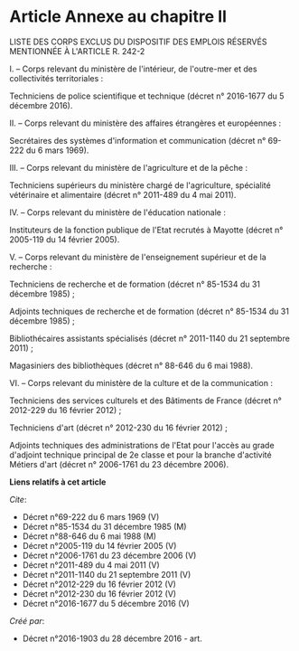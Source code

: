 # Article Annexe au chapitre II

LISTE DES CORPS EXCLUS DU DISPOSITIF DES EMPLOIS RÉSERVÉS MENTIONNÉE À L'ARTICLE R. 242-2

I. – Corps relevant du ministère de l'intérieur, de l'outre-mer et des collectivités territoriales :

Techniciens de police scientifique et technique (décret n° 2016-1677 du 5 décembre 2016).

II. – Corps relevant du ministère des affaires étrangères et européennes :

Secrétaires des systèmes d'information et communication (décret n° 69-222 du 6 mars 1969).

III. – Corps relevant du ministère de l'agriculture et de la pêche :

Techniciens supérieurs du ministère chargé de l'agriculture, spécialité vétérinaire et alimentaire (décret n° 2011-489 du 4
mai 2011).

IV. – Corps relevant du ministère de l'éducation nationale :

Instituteurs de la fonction publique de l'Etat recrutés à Mayotte (décret n° 2005-119 du 14 février 2005).

V. – Corps relevant du ministère de l'enseignement supérieur et de la recherche :

Techniciens de recherche et de formation (décret n° 85-1534 du 31 décembre 1985) ;

Adjoints techniques de recherche et de formation (décret n° 85-1534 du 31 décembre 1985) ;

Bibliothécaires assistants spécialisés (décret n° 2011-1140 du 21 septembre 2011) ;

Magasiniers des bibliothèques (décret n° 88-646 du 6 mai 1988).

VI. – Corps relevant du ministère de la culture et de la communication :

Techniciens des services culturels et des Bâtiments de France (décret n° 2012-229 du 16 février 2012) ;

Techniciens d'art (décret n° 2012-230 du 16 février 2012) ;

Adjoints techniques des administrations de l'Etat pour l'accès au grade d'adjoint technique principal de 2e classe et pour la
branche d'activité Métiers d'art (décret n° 2006-1761 du 23 décembre 2006).

**Liens relatifs à cet article**

_Cite_:

  - Décret n°69-222 du 6 mars 1969 (V)
  - Décret n°85-1534 du 31 décembre 1985 (M)
  - Décret n°88-646 du 6 mai 1988 (M)
  - Décret n°2005-119 du 14 février 2005 (V)
  - Décret n°2006-1761 du 23 décembre 2006 (V)
  - Décret n°2011-489  du 4 mai 2011 (V)
  - Décret n°2011-1140  du 21 septembre 2011 (V)
  - Décret n°2012-229  du 16 février 2012 (V)
  - Décret n°2012-230 du 16 février 2012 (V)
  - Décret n°2016-1677 du 5 décembre 2016 (V)

_Créé par_:

  - Décret n°2016-1903 du 28 décembre 2016 - art.
